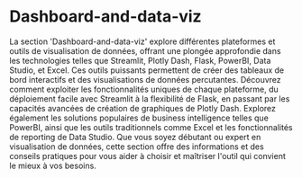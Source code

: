 # Dashboard-and-data-viz

La section 'Dashboard-and-data-viz' explore différentes plateformes et outils de visualisation de données, offrant une plongée approfondie dans les technologies telles que Streamlit, Plotly Dash, Flask, PowerBI, Data Studio, et Excel. Ces outils puissants permettent de créer des tableaux de bord interactifs et des visualisations de données percutantes. Découvrez comment exploiter les fonctionnalités uniques de chaque plateforme, du déploiement facile avec Streamlit à la flexibilité de Flask, en passant par les capacités avancées de création de graphiques de Plotly Dash. Explorez également les solutions populaires de business intelligence telles que PowerBI, ainsi que les outils traditionnels comme Excel et les fonctionnalités de reporting de Data Studio. Que vous soyez débutant ou expert en visualisation de données, cette section offre des informations et des conseils pratiques pour vous aider à choisir et maîtriser l'outil qui convient le mieux à vos besoins.
